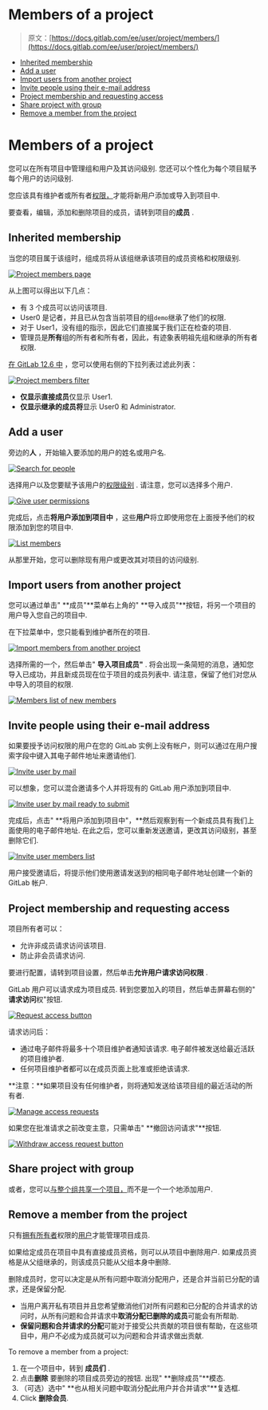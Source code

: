 # Members of a project

> 原文：[https://docs.gitlab.com/ee/user/project/members/](https://docs.gitlab.com/ee/user/project/members/)

*   [Inherited membership](#inherited-membership)
*   [Add a user](#add-a-user)
*   [Import users from another project](#import-users-from-another-project)
*   [Invite people using their e-mail address](#invite-people-using-their-e-mail-address)
*   [Project membership and requesting access](#project-membership-and-requesting-access)
*   [Share project with group](#share-project-with-group)
*   [Remove a member from the project](#remove-a-member-from-the-project)

# Members of a project[](#members-of-a-project "Permalink")

您可以在所有项目中管理组和用户及其访问级别. 您还可以个性化为每个项目赋予每个用户的访问级别.

您应该具有维护者或所有者[权限，](../../permissions.html)才能将新用户添加或导入到项目中.

要查看，编辑，添加和删除项目的成员，请转到项目的**成员** .

## Inherited membership[](#inherited-membership "Permalink")

当您的项目属于该组时，组成员将从该组继承该项目的成员资格和权限级别.

[![Project members page](img/3f64ac42c5324a759f292fa0f7e4d991.png)](img/project_members.png)

从上图可以得出以下几点：

*   有 3 个成员可以访问该项目.
*   User0 是记者，并且已从包含当前项目的组`demo`继承了他们的权限.
*   对于 User1，没有组的指示，因此它们直接属于我们正在检查的项目.
*   管理员是**所有**组的所有者和所有者，因此，有迹象表明祖先组和继承的所有者权限.

[在 GitLab 12.6 中](https://gitlab.com/gitlab-org/gitlab/-/issues/21727) ，您可以使用右侧的下拉列表过滤此列表：

[![Project members filter](img/4d5fab6dd3f65351ba798d87517db0bd.png)](img/project_members_filter_v12_6.png)

*   **仅显示直接成员**仅显示 User1.
*   **仅显示继承的成员将**显示 User0 和 Administrator.

## Add a user[](#add-a-user "Permalink")

旁边的**人** ，开始输入要添加的用户的姓名或用户名.

[![Search for people](img/5d98850d2ad30c43029645c8c0486059.png)](img/add_user_search_people.png)

选择用户以及您要赋予该用户的[权限级别](../../permissions.html) . 请注意，您可以选择多个用户.

[![Give user permissions](img/c736ba09ab7186102250ad9e624d79c1.png)](img/add_user_give_permissions.png)

完成后，点击**将用户添加到项目中** ，这些**用户**将立即使用您在上面授予他们的权限添加到您的项目中.

[![List members](img/a94b1f6b20cc665168a8d8359d195f78.png)](img/add_user_list_members.png)

从那里开始，您可以删除现有用户或更改其对项目的访问级别.

## Import users from another project[](#import-users-from-another-project "Permalink")

您可以通过单击" **成员"**菜单右上角的" **导入成员"**按钮，将另一个项目的用户导入您自己的项目中.

在下拉菜单中，您只能看到维护者所在的项目.

[![Import members from another project](img/4c34240e5c09caa62a018e3d109c1ba3.png)](img/add_user_import_members_from_another_project.png)

选择所需的一个，然后单击" **导入项目成员"** . 将会出现一条简短的消息，通知您导入已成功，并且新成员现在位于项目的成员列表中. 请注意，保留了他们对您从中导入的项目的权限.

[![Members list of new members](img/f9a1ce8fe1042543bc2355950f642a05.png)](img/add_user_imported_members.png)

## Invite people using their e-mail address[](#invite-people-using-their-e-mail-address "Permalink")

如果要授予访问权限的用户在您的 GitLab 实例上没有帐户，则可以通过在用户搜索字段中键入其电子邮件地址来邀请他们.

[![Invite user by mail](img/27d6bf9eb64fd8e4298e7a2a8ae64983.png)](img/add_user_email_search.png)

可以想象，您可以混合邀请多个人并将现有的 GitLab 用户添加到项目中.

[![Invite user by mail ready to submit](img/1fa927abbc0d78f64822dcc6c7295cd4.png)](img/add_user_email_ready.png)

完成后，点击" **将用户添加到项目中"，**然后观察到有一个新成员具有我们上面使用的电子邮件地址. 在此之后，您可以重新发送邀请，更改其访问级别，甚至删除它们.

[![Invite user members list](img/878c3488cf7403499b80fcd402198e32.png)](img/add_user_email_accept.png)

用户接受邀请后，将提示他们使用邀请发送到的相同电子邮件地址创建一个新的 GitLab 帐户.

## Project membership and requesting access[](#project-membership-and-requesting-access "Permalink")

项目所有者可以：

*   允许非成员请求访问该项目.
*   防止非会员请求访问.

要进行配置，请转到项目设置，然后单击**允许用户请求访问权限** .

GitLab 用户可以请求成为项目成员. 转到您要加入的项目，然后单击屏幕右侧的" **请求访问**权"按钮.

[![Request access button](img/1ff79a3af1496b3e864efbcf5f93307f.png)](img/request_access_button.png)

请求访问后：

*   通过电子邮件将最多十个项目维护者通知该请求. 电子邮件被发送给最近活跃的项目维护者.
*   任何项目维护者都可以在成员页面上批准或拒绝该请求.

**注意：**如果项目没有任何维护者，则将通知发送给该项目组的最近活动的所有者.

[![Manage access requests](img/083580c1827d40263d500a21f072249f.png)](img/access_requests_management.png)

如果您在批准请求之前改变主意，只需单击" **撤回访问请求"**按钮.

[![Withdraw access request button](img/dbb89cfb3c7539310a17d809c65c34a5.png)](img/withdraw_access_request_button.png)

## Share project with group[](#share-project-with-group "Permalink")

或者，您可以[与整个组共享一个项目，](share_project_with_groups.html)而不是一个一个地添加用户.

## Remove a member from the project[](#remove-a-member-from-the-project "Permalink")

只有[拥有所有者](../../permissions.html#group-members-permissions)权限的[用户](../../permissions.html#group-members-permissions)才能管理项目成员.

如果给定成员在项目中具有直接成员资格，则可以从项目中删除用户. 如果成员资格是从父组继承的，则该成员只能从父组本身中删除.

删除成员时，您可以决定是从所有问题中取消分配用户，还是合并当前已分配的请求，还是保留分配.

*   当用户离开私有项目并且您希望撤消他们对所有问题和已分配的合并请求的访问时，从所有问题和合并请求中**取消分配已删除的成员**可能会有所帮助.
*   **保留问题和合并请求的分配**可能对于接受公共贡献的项目很有帮助，在这些项目中，用户不必成为成员就可以为问题和合并请求做出贡献.

To remove a member from a project:

1.  在一个项目中，转到 **成员们** .
2.  点击**删除** 要删除的项目成员旁边的按钮. 出现" **删除成员"**模态.
3.  （可选）选中" **也从相关问题中取消分配此用户并合并请求"**复选框.
4.  Click **删除会员**.